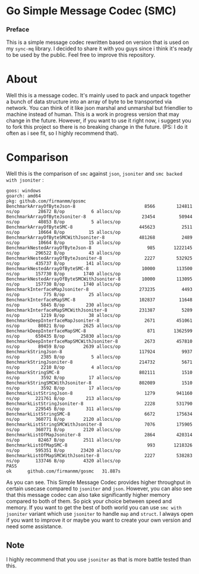 # Go Simple Message Codec (SMC)

### Preface
This is a simple message codec rewritten based on version that is used on my `sync-mq` library. I decided to share it with you guys since i think it's ready to be used by the public. Feel free to improve this repository.

# About
Well this is a message codec. It's mainly used to pack and unpack together a bunch of data structure into an array of byte to be transported via network. You can think of it like json marshal and unmarshal but friendlier to machine instead of human. This is a work in progress version that may change in the future. However, if you want to use it right now, i suggest you to fork this project so there is no breaking change in the future. (PS: I do it often as i see fit, so I highly recommend that). 

# Comparison

Well this is the comparison of `smc` against `json`, `jsoniter` and `smc backed with jsoniter` :

```
goos: windows
goarch: amd64
pkg: github.com/firmanmm/gosmc
BenchmarkArrayOfByteJson-8                    	    8566	    124811 ns/op	   28672 B/op	       6 allocs/op
BenchmarkArrayOfByteJsoniter-8                	   23454	     50944 ns/op	   40853 B/op	       5 allocs/op
BenchmarkArrayOfByteSMC-8                     	  445623	      2511 ns/op	   10664 B/op	      15 allocs/op
BenchmarkArrayOfByteSMCWithJsoniter-8         	  481268	      2489 ns/op	   10664 B/op	      15 allocs/op
BenchmarkNestedArrayOfByteJson-8              	     985	   1222145 ns/op	  296522 B/op	      43 allocs/op
BenchmarkNestedArrayOfByteJsoniter-8          	    2227	    532925 ns/op	  435737 B/op	     141 allocs/op
BenchmarkNestedArrayOfByteSMC-8               	   10000	    113500 ns/op	  157730 B/op	    1740 allocs/op
BenchmarkNestedArrayOfByteSMCWithJsoniter-8   	   10000	    113095 ns/op	  157730 B/op	    1740 allocs/op
BenchmarkInterfaceMapJsoniter-8               	  273235	      4493 ns/op	     775 B/op	      25 allocs/op
BenchmarkInterfaceMapSMC-8                    	  102837	     11648 ns/op	    5845 B/op	     230 allocs/op
BenchmarkInterfaceMapSMCWithJsoniter-8        	  231387	      5289 ns/op	    1219 B/op	      38 allocs/op
BenchmarkDeepInterfaceMapJsoniter-8           	    2671	    451061 ns/op	   80821 B/op	    2625 allocs/op
BenchmarkDeepInterfaceMapSMC-8                	     871	   1362599 ns/op	  650435 B/op	   25830 allocs/op
BenchmarkDeepInterfaceMapSMCWithJsoniter-8    	    2673	    457810 ns/op	   89459 B/op	    2639 allocs/op
BenchmarkStringJson-8                         	  117924	      9937 ns/op	    2385 B/op	       5 allocs/op
BenchmarkStringJsoniter-8                     	  214732	      5671 ns/op	    2210 B/op	       4 allocs/op
BenchmarkStringSMC-8                          	  802111	      1510 ns/op	    3592 B/op	      17 allocs/op
BenchmarkStringSMCWithJsoniter-8              	  802089	      1510 ns/op	    3592 B/op	      17 allocs/op
BenchmarkListStringJson-8                     	    1279	    941160 ns/op	  221761 B/op	     213 allocs/op
BenchmarkListStringJsoniter-8                 	    2228	    531790 ns/op	  229545 B/op	     311 allocs/op
BenchmarkListStringSMC-8                      	    6672	    175634 ns/op	  360771 B/op	    2120 allocs/op
BenchmarkListStringSMCWithJsoniter-8          	    7076	    175905 ns/op	  360771 B/op	    2120 allocs/op
BenchmarkListOfMapJsoniter-8                  	    2864	    420314 ns/op	   82467 B/op	    2511 allocs/op
BenchmarkListOfMapSMC-8                       	     993	   1218326 ns/op	  595351 B/op	   23420 allocs/op
BenchmarkListOfMapSMCWithJsoniter-8           	    2227	    538283 ns/op	  133746 B/op	    4320 allocs/op
PASS
ok  	github.com/firmanmm/gosmc	31.887s
```

As you can see. This Simple Message Codec provides higher throughput in certain usecase compared to `jsoniter` and `json`. However, you can also see that this message codec can also take significantly higher memory compared to both of them. So pick your choice between speed and memory. If you want to get the best of both world you can use `smc with jsoniter` variant which use `jsoniter` to handle `map` and `struct`. I always open if you want to improve it or maybe you want to create your own version and need some assistance.

## Note
I highly recommend that you use `jsoniter` as that is more battle tested than this.
